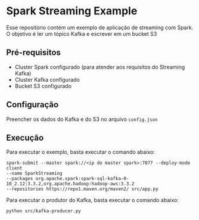 # Spark Streaming Example

Esse repositório contém um exemplo de aplicação de streaming com Spark. O objetivo é ler 
um tópico Kafka e escrever em um bucket S3

## Pré-requisitos
- Cluster Spark configurado (para atender aos requisitos do Streaming Kafka)
- Cluster Kafka configurado
- Bucket S3 configurado

## Configuração
Preencher os dados do Kafka e do S3 no arquivo `config.json`

## Execução
Para executar o exemplo, basta executar o comando abaixo:
```
spark-submit --master spark://<ip do master spark>:7077 --deploy-mode client
--name SparkStreaming
--packages org.apache.spark:spark-sql-kafka-0-10_2.12:3.3.2,org.apache.hadoop:hadoop-aws:3.3.2
--repositories https://repo1.maven.org/maven2/ src/app.py

```

Para executar o produtor do Kafka, basta executar o comando abaixo:
```
python src/kafka-producer.py
```